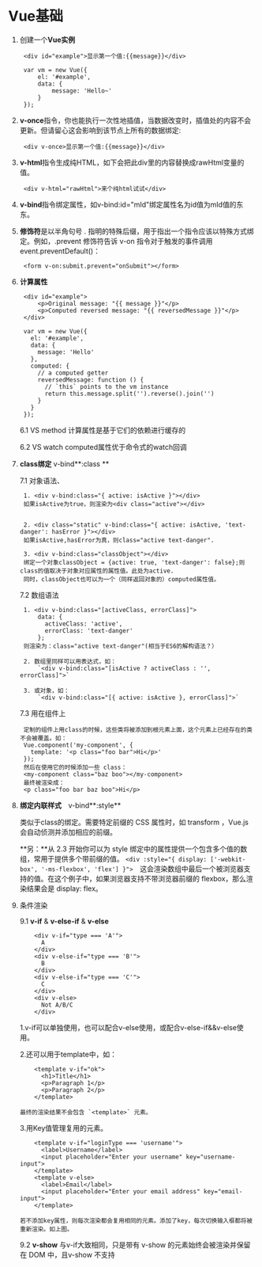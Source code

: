 # Vue基础 #
1. 创建一个**Vue实例**

		<div id="example">显示第一个值:{{message}}</div>
	
		var vm = new Vue({
			el: '#example',
			data: {
				message: 'Hello~' 
			}
		});

2. **v-once**指令，你也能执行一次性地插值，当数据改变时，插值处的内容不会更新。但请留心这会影响到该节点上所有的数据绑定: 

		<div v-once>显示第一个值:{{message}}</div>


3. **v-html**指令生成纯HTML，如下会把此div里的内容替换成rawHtml变量的值。

		<div v-html="rawHtml">来个纯html试试</div>

4. **v-bind**指令绑定属性，如v-bind:id="mId"绑定属性名为id值为mId值的东东。

5. **修饰符**是以半角句号 . 指明的特殊后缀，用于指出一个指令应该以特殊方式绑定。例如，.prevent 修饰符告诉 v-on 指令对于触发的事件调用 event.preventDefault()：
	
		<form v-on:submit.prevent="onSubmit"></form>

6. **计算属性**
	
		<div id="example">
			<p>Original message: "{{ message }}"</p>	
			<p>Computed reversed message: "{{ reversedMessage }}"</p>
		</div>
	
		var vm = new Vue({
		  el: '#example',
		  data: {
		    message: 'Hello'
		  },
		  computed: {
		    // a computed getter
		    reversedMessage: function () {
		      // `this` points to the vm instance
		      return this.message.split('').reverse().join('')
		    }
		  }
		});

    6.1 VS method 计算属性是基于它们的依赖进行缓存的

    6.2 VS watch  computed属性优于命令式的watch回调


7. **class绑定** v-bind**:class **

	7.1 对象语法、
        
        1. <div v-bind:class="{ active: isActive }"></div>
		如果isActive为true，则渲染为<div class="active"></div>


		2. <div class="static" v-bind:class="{ active: isActive, 'text-danger': hasError }"></div>
		如果isActive,hasError为真，则class="active text-danger".

		3. <div v-bind:class="classObject"></div>
		绑定一个对象classObject = {active: true, 'text-danger': false};则class的值取决于对象对应属性的属性值。此处为active.
		同时，classObject也可以为一个（同样返回对象的）computed属性值。
	
	7.2 数组语法
	
		1. <div v-bind:class="[activeClass, errorClass]">
    		data: {
    		  activeClass: 'active',
    		  errorClass: 'text-danger'
    		};
		则渲染为：class="active text-danger"(相当于ES6的解构语法？）

		2. 数组里同样可以用表达式，如：
			`<div v-bind:class="[isActive ? activeClass : '', errorClass]">`

		3. 或对象，如：
			`<div v-bind:class="[{ active: isActive }, errorClass]">`

	7.3 用在组件上

		定制的组件上用class的时候，这些类将被添加到根元素上面，这个元素上已经存在的类不会被覆盖。如：
		Vue.component('my-component', {
		  template: '<p class="foo bar">Hi</p>'
		});
		然后在使用它的时候添加一些 class：
		<my-component class="baz boo"></my-component>
		最终被渲染成：
		<p class="foo bar baz boo">Hi</p>
		

8. **绑定内联样式**　v-bind**:style**

	类似于class的绑定。需要特定前缀的 CSS 属性时，如 transform ，Vue.js 会自动侦测并添加相应的前缀。

	**另：**从 2.3 开始你可以为 style 绑定中的属性提供一个包含多个值的数组，常用于提供多个带前缀的值。
		`<div :style="{ display: ['-webkit-box', '-ms-flexbox', 'flex'] }">`　这会渲染数组中最后一个被浏览器支持的值。在这个例子中，如果浏览器支持不带浏览器前缀的 flexbox，那么渲染结果会是 display: flex。


9. 	条件渲染

	9.1 **v-if** & **v-else-if** & **v-else**

			<div v-if="type === 'A'">
			  A
			</div>
			<div v-else-if="type === 'B'">
			  B
			</div>
			<div v-else-if="type === 'C'">
			  C
			</div>
			<div v-else>
			  Not A/B/C
			</div>

		
	  1.v-if可以单独使用，也可以配合v-else使用，或配合v-else-if&&v-else使用。

	  2.还可以用于template中，如：

			<template v-if="ok">
			  <h1>Title</h1>
			  <p>Paragraph 1</p>
			  <p>Paragraph 2</p>
			</template>

	    最终的渲染结果不会包含 `<template>` 元素。

	  3.用Key值管理复用的元素。

			<template v-if="loginType === 'username'">
			  <label>Username</label>
			  <input placeholder="Enter your username" key="username-input">
			</template>
			<template v-else>
			  <label>Email</label>
			  <input placeholder="Enter your email address" key="email-input">
			</template>

		若不添加key属性，则每次渲染都会复用相同的元素。添加了key，每次切换输入框都将被重新渲染。如上图。

	
	9.2 **v-show** 与v-if大致相同，只是带有 v-show 的元素始终会被渲染并保留在 DOM 中，且v-show 不支持 <template> 语法。v-show 是简单地切换元素的 CSS 属性 display 。

10.  列表渲染

	10.1 **v-for**

	 1.基本用法。	

			<ul id="example-2">
			  <li v-for="(item, index) in items">
			    {{ parentMessage }} - {{ index }} - {{ item.message }}
			  </li>
			</ul>
			var example2 = new Vue({
			  el: '#example-2',
			  data: {
			    parentMessage: 'Parent',
			    items: [
			      { message: 'Foo' },
			      { message: 'Bar' }
			    ]
			  }
			});
			结果：
			Parent - 0 - Foo
			Parent - 1 - Bar

	　　在 v-for 块中，我们拥有对父作用域属性的完全访问权限。 
		
	　　v-for 还支持一个可选的第二个参数为当前项的索引。还可以用 of 替代 in 作为分隔符。如：`<div v-for="item of items"></div>`
	 

	 2.用带有 v-for 的 <template> 标签来渲染多个元素块

	 3.v-for 通过一个对象的属性来迭代。
			
			<div v-for="(value, key, index) in object">
			  {{ index }}. {{ key }} : {{ value }}
			</div>

　　  此处，在遍历对象时，是按 Object.keys() 的结果遍历，无法保证顺序一致。
